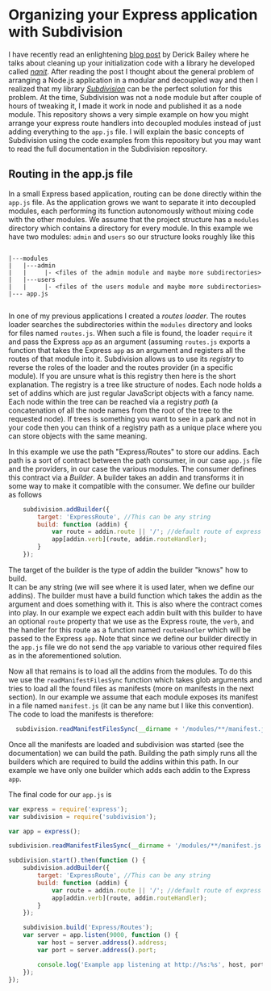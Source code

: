 Organizing your Express application with Subdivision
======

I have recently read an enlightening [blog post](http://derickbailey.com/2015/10/19/clean-up-node-app-initialization-w-nanit/) by Derick Bailey
 where he talks about cleaning up your initialization code with a library he developed called [_nanit_](https://github.com/derickbailey/nanit).
 After reading the post I thought about the general problem of arranging a Node.js application in a modular and decoupled way and then I 
 realized that my library [_Subdivision_](https://github.com/BorisKozo/subdivision) can be the perfect solution for this problem.
 At the time, Subdivision was not a node module but after couple of hours of tweaking it, I made it work in node and published it
 as a node module. This repository shows a very simple example on how you might arrange your express route handlers into decoupled modules
 instead of just adding everything to the ````app.js```` file. I will explain the basic concepts of Subdivision using the code examples
 from this repository but you may want to read the full documentation in the Subdivision repository.
 
## Routing in the app.js file
 In a small Express based application, routing can be done directly within the ````app.js```` file. As the application grows
 we want to separate it into decoupled modules, each performing its function autonomously without mixing code with the other
 modules. We assume that the project structure has a ````modules```` directory which contains a directory for every module.
 In this example we have two modules: ````admin```` and ````users```` so our structure looks roughly like this

````

|---modules
|   |---admin
|   |     |- <files of the admin module and maybe more subdirectories>
|   |---users
|   |     |- <files of the users module and maybe more subdirectories>
|--- app.js
 
````

In one of my previous applications I created a _routes loader_. The routes loader searches the subdirectories within the ````modules````
directory and looks for files named ````routes.js````. When such a file is found, the loader ````require```` it
and pass the Express ````app```` as an argument (assuming ````routes.js```` exports a function that takes the 
Express ````app```` as an argument and registers all the routes of that module into it. Subdivision allows us to use its _registry_
 to reverse the roles of the loader and the routes provider (in a specific module). If you are unsure what is this registry 
 then here is the short explanation. The registry is a tree like structure of nodes. Each node holds a set of addins which are
 just regular JavaScript objects with a fancy name. Each node within the tree can be reached via a registry _path_ (a concatenation of
 all the node names from the root of the tree to the requested node). If trees is something you want to see in a park and not in your code
 then you can think of a registry path as a unique place where you can store objects with the same meaning.
 
 
 In this example we use the path "Express/Routes" to store our addins. Each path is a sort of contract between the path consumer,
   in our case ````app.js```` file and the providers, in our case the various modules. The consumer defines this contract via a _Builder_.
   A builder takes an addin and transforms it in some way to make it compatible with the consumer. We define our builder as follows
   ```js
       subdivision.addBuilder({
           target: 'ExpressRoute', //This can be any string
           build: function (addin) {
               var route = addin.route || '/'; //default route of express
               app[addin.verb](route, addin.routeHandler);
           }
       });
   ```
   
   The target of the builder is the type of addin the builder "knows" how to build.  
   It can be any string (we will see where it is used later, when we define our addins). 
   The builder must have a build function which takes the addin as the argument and does something with it. 
   This is also where the contract comes into play. In our example we expect each addin built with this builder 
   to have an optional ````route```` property that we use as the Express route, 
   the ````verb````, and the handler for this route as a function named ````routeHandler```` which will 
   be passed to the Express ````app````. Note that since we define our builder directly in the ````app.js```` file 
   we do not send the ````app```` variable to various other required files as in the aforementioned solution.
   
   Now all that remains is to load all the addins from the modules. To do this we use the ````readManifestFilesSync```` function
   which takes glob arguments and tries to load all the found files as manifests (more on manifests in the next section).
   In our example we assume that each module exposes its manifest in a file named ````manifest.js```` (it can be any name but I like this convention).
   The code to load the manifests is therefore:
   
   ```js
     subdivision.readManifestFilesSync(__dirname + '/modules/**/manifest.js');
   ```
   
   Once all the manifests are loaded and subdivision was started (see the documentation) we can build the path. Building the path simply
   runs all the builders which are required to build the addins within this path. In our example we have only one builder which adds each
   addin to the Express ````app````.
    
   The final code for our ````app.js```` is
    
    
 ```js
 var express = require('express');
 var subdivision = require('subdivision');
 
 var app = express();
 
 subdivision.readManifestFilesSync(__dirname + '/modules/**/manifest.js');
 
 subdivision.start().then(function () {
     subdivision.addBuilder({
         target: 'ExpressRoute', //This can be any string
         build: function (addin) {
             var route = addin.route || '/'; //default route of express
             app[addin.verb](route, addin.routeHandler);
         }
     });
 
     subdivision.build('Express/Routes');
     var server = app.listen(9000, function () {
         var host = server.address().address;
         var port = server.address().port;
 
         console.log('Example app listening at http://%s:%s', host, port);
     });
 });
 ```
    
   